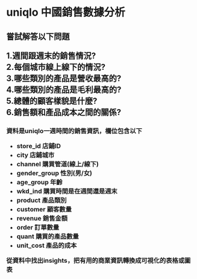 <h1> uniqlo 中國銷售數據分析  

<h2>嘗試解答以下問題  

1.週間跟週末的銷售情況?   
2.每個城市線上線下的情況?  
3.哪些類別的產品是營收最高的?  
4.哪些類別的產品是毛利最高的?  
5.總體的顧客樣貌是什麼?  
6.銷售額和產品成本之間的關係?   
 
<h3>資料是uniqlo一週時間的銷售資訊，欄位包含以下  
 
 
  
* store_id	店鋪ID
* city	店鋪城市
* channel 購買管道(線上/線下)	
* gender_group	性別(男/女)
* age_group	年齡
* wkd_ind	購買時間是在週間還是週末
* product	產品類別
* customer	顧客數量
* revenue	銷售金額
* order	訂單數量
* quant	購買的產品數量
* unit_cost 產品的成本

從資料中找出insights，把有用的商業資訊轉換成可視化的表格或圖表  
 
